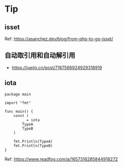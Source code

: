 # Tip

## isset
Ref: https://asanchez.dev/blog/from-php-to-go-isset/

## 自动取引用和自动解引用
- https://juejin.cn/post/7167566924929318919

## iota
```golang
package main

import "fmt"

func main() {
	const (
		_ = iota
		TypeA
		TypeB
	)

	fmt.Println(TypeA)
	fmt.Println(TypeB)
}
```

Ref: https://www.readfog.com/a/1657316285844918272